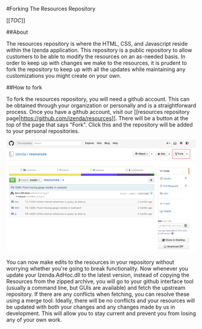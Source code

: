 #Forking The Resources Repository

[[_TOC_]]

##About

The resources repository is where the HTML, CSS, and Javascript reside within the Izenda application. This repository is a public repository to allow customers to be able to modify the resources on an as-needed basis. In order to keep up with changes we make to the resources, it is prudent to fork the repository to keep up with all the updates while maintaining any customizations you might create on your own.

##How to fork

To fork the resources repository, you will need a github account. This can be obtained through your organization or personally and is a straightforward process. Once you have a github account, visit our [[resources repository page|https://github.com/izenda/resources]]. There will be a button at the top of the page that says "Fork". Click this and the repository will be added to your personal repositories. 

![](/Guides/Developers/Forking-resources-in-github/resources_repo.png)

You can now make edits to the resources in your repository without worrying whether you're going to break functionality. Now whenever you update your Izenda.AdHoc.dll to the latest version, instead of copying the Resources from the zipped archive, you will go to your github interface tool (usually a command line, but GUIs are available) and fetch the upstream repository. If there are any conflicts when fetching, you can resolve these using a merge tool. Ideally, there will be no conflicts and your resources will be updated with both your changes and any changes made by us in development. This will allow you to stay current and prevent you from losing any of your own work.